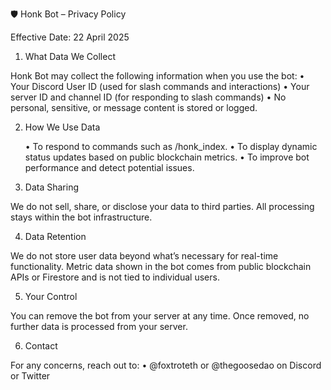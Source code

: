 🛡️ Honk Bot – Privacy Policy

Effective Date: 22 April 2025

1. What Data We Collect

Honk Bot may collect the following information when you use the bot:
	•	Your Discord User ID (used for slash commands and interactions)
	•	Your server ID and channel ID (for responding to slash commands)
	•	No personal, sensitive, or message content is stored or logged.

2. How We Use Data

	•	To respond to commands such as /honk_index.
	•	To display dynamic status updates based on public blockchain metrics.
	•	To improve bot performance and detect potential issues.

3. Data Sharing

We do not sell, share, or disclose your data to third parties. All processing stays within the bot infrastructure.

4. Data Retention

We do not store user data beyond what’s necessary for real-time functionality. Metric data shown in the bot comes from public blockchain APIs or Firestore and is not tied to individual users.

5. Your Control

You can remove the bot from your server at any time. Once removed, no further data is processed from your server.

6. Contact

For any concerns, reach out to:
	•	@foxtroteth or @thegoosedao on Discord or Twitter
